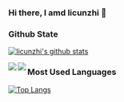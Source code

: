 ### Hi there, I amd licunzhi 👋

<!--
**licunzhi/licunzhi** is a ✨ _special_ ✨ repository because its `README.md` (this file) appears on your GitHub profile.

Here are some ideas to get you started:

- 🔭 I’m currently working on ...
- 🌱 I’m currently learning ...
- 👯 I’m looking to collaborate on ...
- 🤔 I’m looking for help with ...
- 💬 Ask me about ...
- 📫 How to reach me: ...
- 😄 Pronouns: ...
- ⚡ Fun fact: ...
-->

### Github State
[![licunzhi's github stats](https://github-readme-stats.vercel.app/api?username=licunzhi&show_icons=true&theme=merko)](https://github.com/licunzhi)


<a target="_blank" href="https://github.com/licunzhi/DST">
  <img align="left" src="https://github-readme-stats.vercel.app/api/pin/?username=licunzhi&repo=DST&theme=dracula" />
</a>

<a target="_blank" href="https://github.com/licunzhi/dream_on_sakura_rain">
  <img align="left" src="https://github-readme-stats.vercel.app/api/pin/?username=licunzhi&repo=dream_on_sakura_rain&theme=dracula" />
</a>

  
### Most Used Languages
[![Top Langs](https://github-readme-stats.vercel.app/api/top-langs/?username=anuraghazra&layout=compact)](https://github.com/anuraghazra/github-readme-stats)
